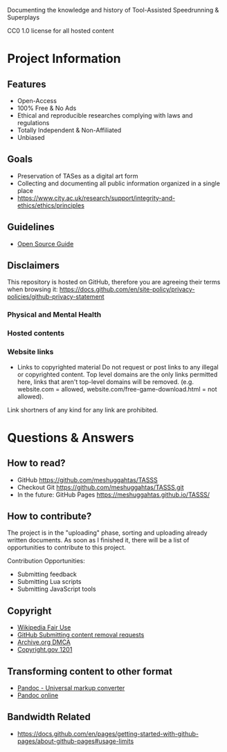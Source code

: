 Documenting the knowledge and history of Tool-Assisted Speedrunning & Superplays

CC0 1.0 license for all hosted content

# Project Information
## Features
- Open-Access
- 100% Free & No Ads
- Ethical and reproducible researches complying with laws and regulations
- Totally Independent & Non-Affiliated
- Unbiased

## Goals
- Preservation of TASes as a digital art form
- Collecting and documenting all public information organized in a single place
- https://www.city.ac.uk/research/support/integrity-and-ethics/ethics/principles


## Guidelines
- [Open Source Guide](https://opensource.guide/)

## Disclaimers
This repository is hosted on GitHub, therefore you are agreeing their terms when browsing it: https://docs.github.com/en/site-policy/privacy-policies/github-privacy-statement

### Physical and Mental Health

### Hosted contents

### Website links
- Links to copyrighted material
Do not request or post links to any illegal or copyrighted content. Top level domains are the only links permitted here, links that aren't top-level domains will be removed. (e.g. website.com = allowed, website.com/free-game-download.html = not allowed).

Link shortners of any kind for any link are prohibited.

# Questions & Answers	
## How to read?
- GitHub https://github.com/meshuggahtas/TASSS
- Checkout Git https://github.com/meshuggahtas/TASSS.git
- In the future: GitHub Pages https://meshuggahtas.github.io/TASSS/

## How to contribute?
The project is in the "uploading" phase, sorting and uploading already written documents. As soon as I finished it, there will be a list of opportunities to contribute to this project.

Contribution Opportunities:
- Submitting feedback
- Submitting Lua scripts
- Submitting JavaScript tools

## Copyright
- [Wikipedia Fair Use](https://en.wikipedia.org/wiki/Fair_use)
- [GitHub Submitting content removal requests](https://docs.github.com/en/site-policy/content-removal-policies/submitting-content-removal-requests)
- [Archive.org DMCA](https://archive.org/about/dmca.php)
- [Copyright.gov 1201](https://www.copyright.gov/1201/)

## Transforming content to other format
- [Pandoc - Universal markup converter](https://github.com/jgm/pandoc)
- [Pandoc online](https://pandoc.org/try/?text=&from=markdown&to=mediawiki)

## Bandwidth Related
- https://docs.github.com/en/pages/getting-started-with-github-pages/about-github-pages#usage-limits